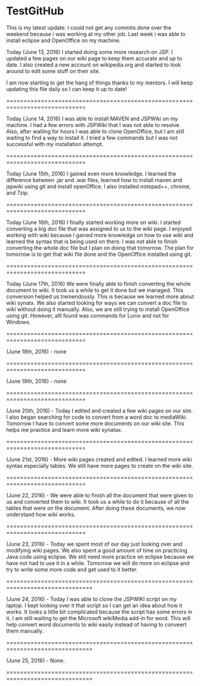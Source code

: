 # TestGitHub
This is my latest update. I could not get any commits done over the weekend because i was working at my other job. Last week i was able to install eclipse and OpenOffice on my machine. 

Today (June 13, 2016) I started doing some more research on JSP. I updated a few pages on our wiki page to keep them accurate and up to date. I also created a new account on wikipedia.org and started to look around to edit some stuff on their site. 

I am now starting to get the hang of things thanks to my mentors. I will keep updating this file daily so I can keep it up to date!

=============================================================================

Today (June 14, 2016) I was able to install MAVEN and JSPWiki on my machine. I had a few errors with JSPWiki that I was not able to resolve. Also, after waiting for hours I was able to clone OpenOffice, but I am still waiting to find a way to install it. I tried a few commands but I was not successful with my installation attempt. 

=============================================================================

Today (June 15th, 2016) I gained even more knowledge. I learned the difference between .jar and .war files, 
learned how to install maven and jspwiki using git and install openOffice. I also installed notepad++, chrome,
and 7zip. 

=============================================================================

Today (June 16th, 2016) I finally started working more on wiki. I started converting a big doc file that was assigned to us to the wiki page. I enjoyed working with wiki because I gained more knowledge on how to use wiki and learned the syntax that is being used on there. I was not able to finish converting the whole doc file but I plan on doing that tomorrow. The plan for tomorrow is to get that wiki file done and the OpenOffice installed using git. 

=============================================================================


Today (June 17th, 2016) We were finally able to finish converting the whole document to wiki. It took us a while to get it done but we managed. This conversion helped us tremendously. This is because we learned more about wiki synatx. We also started looking for ways we can convert a doc file to wiki without doing it manually. Also, we are still trying to install OpenOffice using git. However, allI found was commands for Lunix and not for Windows. 

=============================================================================

(June 18th, 2016) - none


=============================================================================

(June 19th, 2016) - none


=============================================================================

(June 20th, 2016) - Today I edited and created a few wiki pages on our site. I also began searching for code to convert from a word doc to mediaWiki. Tomorrow I have to convert some more documents on our wiki site. This helps me practice and learn more wiki synatax.

=============================================================================

(June 21st, 2016) - More wiki pages created and edited. I learned more wiki syntax especially tables. We still have more pages to create on the wiki site. 

=============================================================================

(June 22, 2016) - We were able to finish all the document that were given to us and converted them to wiki. It took us a 
while to do it because of all the tables that were on the document. After doing these documents, we now understand how
wiki works. 

=============================================================================

(June 23, 2016) - Today we spent most of our day just looking over and modifying wiki pages. We also spent a good amount of time on practicing Java code using eclipse. We still need more practice on eclipse because we have not had to use it in a while. Tomorrow we will do more on eclipse and try to write some more code and get used to it better. 

===============================================================================

(June 24, 2016) - Today I was able to clone the JSPWIKI script on my laptop. I kept looking over it that script so I can get an idea about how it works. It looks a little bit complicated because the script has some errors in it. I am still waiting to get the Microsoft wikiMedia add-in for word. This will help convert word documents to wiki easily instead of having to conveert them manually. 

===============================================================================

(June 25, 2016) - None.

===============================================================================


